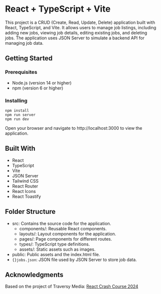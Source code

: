 # React + TypeScript + Vite

This project is a CRUD (Create, Read, Update, Delete) application built with React, TypeScript, and Vite. It allows users to manage job listings, including adding new jobs, viewing job details, editing existing jobs, and deleting jobs. The application uses JSON Server to simulate a backend API for managing job data.

## Getting Started

### Prerequisites

- Node.js (version 14 or higher)
- npm (version 6 or higher)

### Installing

```
npm install
npm run server
npm run dev
```

Open your browser and navigate to http://localhost:3000 to view the application.

## Built With

- React
- TypeScript
- Vite
- JSON Server
- Tailwind CSS
- React Router
- React Icons
- React Toastify

## Folder Structure

- src: Contains the source code for the application.
  - components/: Reusable React components.
  - layouts/: Layout components for the application.
  - pages/: Page components for different routes.
  - types/: TypeScript type definitions.
  - assets/: Static assets such as images.
- public: Public assets and the index.html file.
- `{}jobs.json`: JSON file used by JSON Server to store job data.

## Acknowledgments

Based on the project of Traversy Media: [React Crash Course 2024](https://youtu.be/LDB4uaJ87e0?feature=shared)
